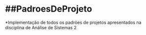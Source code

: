 ##PadroesDeProjeto
================

*Implementação de todos os padrões de projetos apresentados na disciplina de Análise de Sistemas 2
